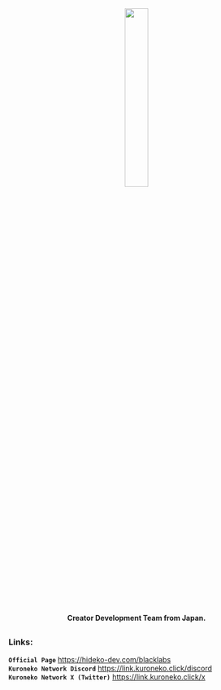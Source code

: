 <div align="center">
  <img src="https://media.discordapp.net/attachments/1228280520148914238/1258723694671298672/j6u9U6yR.png?ex=6689154a&is=6687c3ca&hm=2e6ec02f5a120725ef4f1275963f0609bc6c549e8c4ad607d6b1acf27fd65eac&=&format=webp&quality=lossless"  width=30% height=30%>
</div>
<h4 align="center">Creator Development Team from Japan.</h4>
<h2></h2>

### Links:
**`` Official Page ``** https://hideko-dev.com/blacklabs
<br/>
**`` Kuroneko Network Discord ``** https://link.kuroneko.click/discord
<br/>
**``Kuroneko Network X (Twitter)``** https://link.kuroneko.click/x
